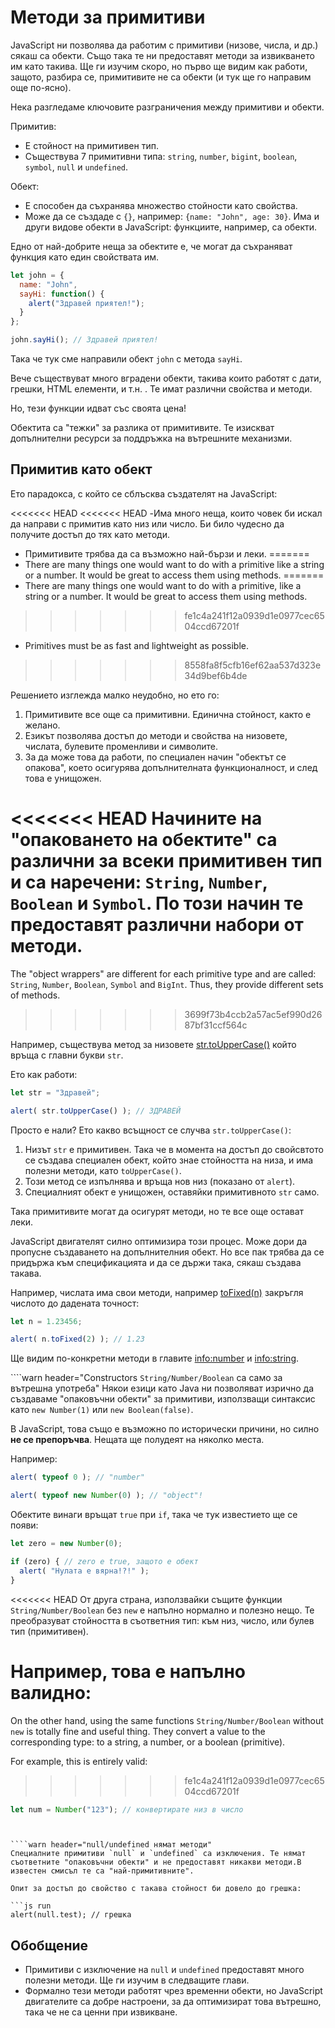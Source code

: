 # Методи за примитиви

JavaScript ни позволява да работим с примитиви (низове, числа, и др.) сякаш са обекти. Също така те ни предоставят методи за извикването им като такива. Ще ги изучим скоро, но първо ще видим как работи, защото, разбира се, примитивите не са обекти (и тук ще го направим още по-ясно).

Нека разгледаме ключовите разграничения между примитиви и обекти.

Примитив:

- Е стойност на примитивен тип.
- Съществува 7 примитивни типа: `string`, `number`, `bigint`, `boolean`, `symbol`, `null` и `undefined`.

Обект:

- Е способен да съхранява множество стойности като свойства.
- Може да се създаде с `{}`, например: `{name: "John", age: 30}`. Има и други видове обекти в JavaScript: функциите, например, са обекти.

Едно от най-добрите неща за обектите е, че могат да съхраняват функция като един свойствата им.

```js run
let john = {
  name: "John",
  sayHi: function() {
    alert("Здравей приятел!");
  }
};

john.sayHi(); // Здравей приятел!
```

Така че тук сме направили обект `john` с метода `sayHi`.

Вече съществуват много вградени обекти, такива които работят с дати, грешки, HTML елементи, и т.н. . Те имат различни свойства и методи.

Но, тези функции идват със своята цена!

Обектита са "тежки" за разлика от примитивите. Те изискват допълнителни ресурси за поддръжка на вътрешните механизми.

## Примитив като обект

Ето парадокса, с който се сблъсква създателят на JavaScript:

<<<<<<< HEAD
<<<<<<< HEAD
-Има много неща, които човек би искал да направи с примитив като низ или число. Би било чудесно да получите достъп до тях като методи.
- Примитивите трябва да са възможно най-бързи и леки.
=======
- There are many things one would want to do with a primitive like a string or a number. It would be great to access them using methods.
=======
- There are many things one would want to do with a primitive, like a string or a number. It would be great to access them using methods.
>>>>>>> fe1c4a241f12a0939d1e0977cec6504ccd67201f
- Primitives must be as fast and lightweight as possible.
>>>>>>> 8558fa8f5cfb16ef62aa537d323e34d9bef6b4de

Решението изглежда малко неудобно, но ето го:

1. Примитивите все още са примитивни. Единична стойност, както е желано.
2. Езикът позволява достъп до методи и свойства на низовете, числата, булевите променливи и символите.
3. За да може това да работи, по специален начин "обектът се опакова", което осигурява допълнителната функционалност, и след това е унищожен.

<<<<<<< HEAD
Начините на "опаковането на обектите" са различни за всеки примитивен тип и са наречени: `String`, `Number`, `Boolean` и `Symbol`. По този начин те предоставят различни набори от методи.
=======
The "object wrappers" are different for each primitive type and are called: `String`, `Number`, `Boolean`, `Symbol` and `BigInt`. Thus, they provide different sets of methods.
>>>>>>> 3699f73b4ccb2a57ac5ef990d2687bf31ccf564c

Например, съществува метод за низовете [str.toUpperCase()](https://developer.mozilla.org/en/docs/Web/JavaScript/Reference/Global_Objects/String/toUpperCase) който връща с главни букви `str`.

Ето как работи:

```js run
let str = "Здравей";

alert( str.toUpperCase() ); // ЗДРАВЕЙ
```

Просто е нали? Ето какво всъщност се случва `str.toUpperCase()`:

1. Низът `str` е примитивен. Така че в момента на достъп до свойсвтото се създава специален обект, който знае стойността на низа, и има полезни методи, като `toUpperCase()`.
2. Този метод се изпълнява и връща нов низ (показано от `alert`).
3. Специалният обект е унищожен, оставяйки примитивното `str` само.

Така примитивите могат да осигурят методи, но те все още остават леки.

JavaScript двигателят силно оптимизира този процес. Може дори да пропусне създаването на допълнителния обект. Но все пак трябва да се придържа към спецификацията и да се държи така, сякаш създава такава.

Например, числата има свои методи, например [toFixed(n)](https://developer.mozilla.org/en-US/docs/Web/JavaScript/Reference/Global_Objects/Number/toFixed) закръгля числото до дадената точност:

```js run
let n = 1.23456;

alert( n.toFixed(2) ); // 1.23
```

Ще видим по-конкретни методи в главите <info:number> и <info:string>.


````warn header="Constructors `String/Number/Boolean` са само за вътрешна употреба"
Някои езици като Java ни позволяват изрично да създаваме "опаковъчни обекти" за примитиви, използващи синтаксис като `new Number(1)` или `new Boolean(false)`.

В JavaScript, това също е възможно по исторически причини, но силно **не се препоръчва**. Нещата ще полудеят на няколко места.

Например:

```js run
alert( typeof 0 ); // "number"

alert( typeof new Number(0) ); // "object"!
```

Обектите винаги връщат `true` при `if`, така че тук известието ще се появи:

```js run
let zero = new Number(0);

if (zero) { // zero е true, защото е обект
  alert( "Нулата е вярна!?!" );
}
```

<<<<<<< HEAD
От друга страна, използвайки същите функции `String/Number/Boolean` без `new` е напълно нормално и полезно нещо. Те преобразуват стойността в съответния тип: към низ, число, или булев тип (примитивен).

Например, това е напълно валидно:
=======
On the other hand, using the same functions `String/Number/Boolean` without `new` is totally fine and useful thing. They convert a value to the corresponding type: to a string, a number, or a boolean (primitive).

For example, this is entirely valid:

>>>>>>> fe1c4a241f12a0939d1e0977cec6504ccd67201f
```js
let num = Number("123"); // конвертирате низ в число
```
````


````warn header="null/undefined нямат методи"
Специалните примитиви `null` и `undefined` са изключения. Те нямат съответните "опаковъчни обекти" и не предоставят никакви методи.В известен смисъл те са "най-примитивните".

Опит за достъп до свойство с такава стойност би довело до грешка:

```js run
alert(null.test); // грешка
````

## Обобщение

- Примитиви с изключение на `null` и `undefined` предоставят много полезни методи. Ще ги изучим в следващите глави.
- Формално тези методи работят чрез временни обекти, но JavaScript двигателите са добре настроени, за да оптимизират това вътрешно, така че не са ценни при извикване.
